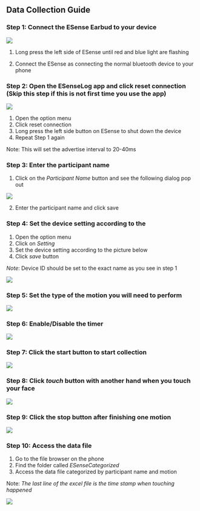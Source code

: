 ## Data Collection Guide

### Step 1: Connect the ESense Earbud to your device

![](images/bluetooth.jpg)
 
1. Long press the left side of ESense until red and blue light are flashing

2. Connect the ESense as connecting the normal bluetooth device to your phone

### Step 2: Open the ESenseLog app and click reset connection (Skip this step if this is not first time you use the app)

![](images/mainpagewithoption.jpg)

1. Open the option menu
2. Click reset connection
3. Long press the left side button on ESense to shut down the device
4. Repeat Step 1 again

Note: This will set the advertise interval to 20-40ms

### Step 3: Enter the participant name

1. Click on the *Participant Name* button and see the following dialog pop out

![](images/newname.jpg)

2. Enter the participant name and click save

### Step 4: Set the device setting according to the 

1. Open the option menu
2. Click on *Setting*
3. Set the device setting according to the picture below
4. Click *save* button

*Note*: Device ID should be set to the exact name as you see in step 1

![](images/setting.jpg)

### Step 5: Set the type of the motion you will need to perform

![](images/step5.jpg)

### Step 6: Enable/Disable the timer

![](images/step6.jpg)

### Step 7: Click the start button to start collection

![](images/step7.jpg)

### Step 8: Click *touch* button with another hand when you touch your face

![](images/step8.jpg)

### Step 9: Click the stop button after finishing one motion

![](images/step9.jpg)

### Step 10: Access the data file

1. Go to the file browser on the phone
2. Find the folder called *ESenseCategorized*
3. Access the data file categorized by participant name and motion

Note: *The last line of the excel file is the time stamp when touching happened* 

![](images/step10.jpg)
